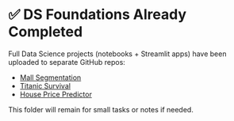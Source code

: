 # ✅ DS Foundations Already Completed

Full Data Science projects (notebooks + Streamlit apps) have been uploaded to separate GitHub repos:

- [Mall Segmentation](https://github.com/TIA1106/mall-customer-segmentation)
- [Titanic Survival](https://github.com/TIA1106/titanic-survival-prediction)
- [House Price Predictor](https://github.com/TIA1106/california-house-price-predictor)

This folder will remain for small tasks or notes if needed.

